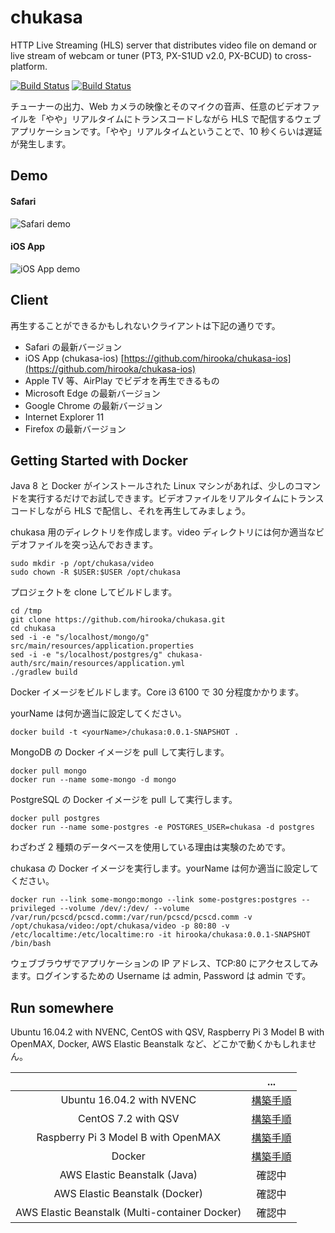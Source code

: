 # chukasa 

HTTP Live Streaming (HLS) server that distributes video file on demand or live stream of webcam or tuner (PT3, PX-S1UD v2.0, PX-BCUD) to cross-platform.

[![Build Status](https://travis-ci.org/hirooka/chukasa.svg?branch=master)](https://travis-ci.org/hirooka/chukasa) [![Build Status](https://circleci.com/gh/hirooka/chukasa.png?style=shield)](https://circleci.com/gh/hirooka/chukasa)

チューナーの出力、Web カメラの映像とそのマイクの音声、任意のビデオファイルを「やや」リアルタイムにトランスコードしながら HLS で配信するウェブアプリケーションです。「やや」リアルタイムということで、10 秒くらいは遅延が発生します。

## Demo

#### Safari

![Safari demo](https://github.com/hirooka/animated_gif/blob/master/chukasa_web.gif)

#### iOS App

![iOS App demo](https://github.com/hirooka/animated_gif/blob/master/chukasa_ios.gif)

## Client

再生することができるかもしれないクライアントは下記の通りです。

* Safari の最新バージョン
* iOS App (chukasa-ios) [https://github.com/hirooka/chukasa-ios](https://github.com/hirooka/chukasa-ios)
* Apple TV 等、AirPlay でビデオを再生できるもの
* Microsoft Edge の最新バージョン
* Google Chrome の最新バージョン
* Internet Explorer 11
* Firefox の最新バージョン

## Getting Started with Docker

Java 8 と Docker がインストールされた Linux マシンがあれば、少しのコマンドを実行するだけでお試しできます。ビデオファイルをリアルタイムにトランスコードしながら HLS で配信し、それを再生してみましょう。

chukasa 用のディレクトリを作成します。video ディレクトリには何か適当なビデオファイルを突っ込んでおきます。

    sudo mkdir -p /opt/chukasa/video
    sudo chown -R $USER:$USER /opt/chukasa

プロジェクトを clone してビルドします。

    cd /tmp
    git clone https://github.com/hirooka/chukasa.git
    cd chukasa
    sed -i -e "s/localhost/mongo/g" src/main/resources/application.properties
    sed -i -e "s/localhost/postgres/g" chukasa-auth/src/main/resources/application.yml
    ./gradlew build

Docker イメージをビルドします。Core i3 6100 で 30 分程度かかります。

yourName は何か適当に設定してください。

    docker build -t <yourName>/chukasa:0.0.1-SNAPSHOT .

MongoDB の Docker イメージを pull して実行します。

    docker pull mongo
    docker run --name some-mongo -d mongo

PostgreSQL の Docker イメージを pull して実行します。

    docker pull postgres
    docker run --name some-postgres -e POSTGRES_USER=chukasa -d postgres

わざわざ 2 種類のデータベースを使用している理由は実験のためです。

chukasa の Docker イメージを実行します。yourName は何か適当に設定してください。

    docker run --link some-mongo:mongo --link some-postgres:postgres --privileged --volume /dev/:/dev/ --volume /var/run/pcscd/pcscd.comm:/var/run/pcscd/pcscd.comm -v /opt/chukasa/video:/opt/chukasa/video -p 80:80 -v /etc/localtime:/etc/localtime:ro -it hirooka/chukasa:0.0.1-SNAPSHOT /bin/bash

ウェブブラウザでアプリケーションの IP アドレス、TCP:80 にアクセスしてみます。ログインするための Username は admin, Password は admin です。

## Run somewhere

Ubuntu 16.04.2 with NVENC, CentOS with QSV, Raspberry Pi 3 Model B with OpenMAX, Docker, AWS Elastic Beanstalk など、どこかで動くかもしれません。

|   | ... |
|:---:|:---:|
| Ubuntu 16.04.2 with NVENC | [構築手順](procedure/procedure_ubuntu_16_04_2_nvenc.txt) |
| CentOS 7.2 with QSV | [構築手順](procedure/procedure_centos_7_2_qsv.txt) |
| Raspberry Pi 3 Model B with OpenMAX | [構築手順](procedure/procedure_raspberry_pi_3_model_b.txt) |
| Docker | [構築手順](procedure/procedure_ubuntu_16_04_2_docker.txt) |
| AWS Elastic Beanstalk (Java) | 確認中 |
| AWS Elastic Beanstalk (Docker) | 確認中 |
| AWS Elastic Beanstalk (Multi-container Docker) | 確認中 |
